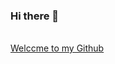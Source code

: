 ### Hi there 👋
<br>
<a href= "https://github.com/AdityaKumar-Tiwari"> Welccme to my Github </a>
</br>
<!--
**AdityaKumar-Tiwari/AdityaKumar-Tiwari** is a ✨ _special_ ✨ repository because its `README.md` (this file) appears on your GitHub profile.

Here are some ideas to get you started:

- 🔭 I’m currently working on ...
- 🌱 I’m currently learning ...
- 👯 I’m looking to collaborate on ...
- 🤔 I’m looking for help with ...
- 💬 Ask me about ...
- 📫 How to reach me: ...
- 😄 Pronouns: ...
- ⚡ Fun fact: ...
-->
